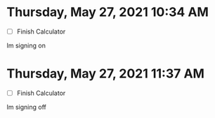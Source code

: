 # Thursday, May 27, 2021 10:34 AM

- [ ] Finish Calculator

Im signing on

# Thursday, May 27, 2021 11:37 AM

- [ ] Finish Calculator

Im signing off
